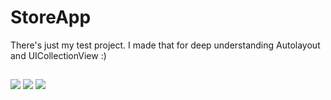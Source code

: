 # StoreApp

There's just my test project. I made that for deep understanding Autolayout and UICollectionView :)
##
<p float="left">
  <img src="https://im.ezgif.com/tmp/ezgif-1-9387c65f90.mp4"  />
  <img src="https://im.ezgif.com/tmp/ezgif-1-db11e617be.mp4"  /> 
  <img src="https://im.ezgif.com/tmp/ezgif-1-797f950f56.mp4"  />
</p>
